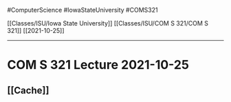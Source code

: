 #ComputerScience  #IowaStateUniversity #COMS321 


[[Classes/ISU/Iowa State University]] [[Classes/ISU/COM S 321/COM S 321]] [[2021-10-25]]

---

# COM S 321 Lecture 2021-10-25

## [[Cache]]